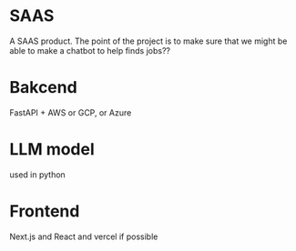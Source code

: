 # SAAS
A SAAS product. The point of the project is to make sure that we might be able to make a chatbot to help finds jobs??

# Bakcend
FastAPI + AWS or GCP, or Azure
# LLM model
used in python 

# Frontend
Next.js and React and vercel if possible
